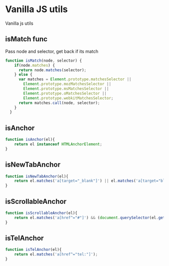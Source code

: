 # Vanilla JS utils
Vanilla js utils

## isMatch func
Pass node and selector, get back if its match
```js
function isMatch(node, selector) {
    if(node.matches) { 
      return node.matches(selector);
    } else { 
      var matches = Element.prototype.matchesSelector || 
        Element.prototype.mozMatchesSelector ||
        Element.prototype.msMatchesSelector || 
        Element.prototype.oMatchesSelector || 
        Element.prototype.webkitMatchesSelector;
      return matches.call(node, selector);
    }
  }
```

## isAnchor
```js
function isAnchor(el){
    return el instanceof HTMLAnchorElement;
}
```

## isNewTabAnchor
```js
function isNewTabAnchor(el){
    return el.matches('a[target="_blank"]') || el.matches('a[target="blank"]');
}
```

## isScrollableAnchor
```js
function isScrollableAnchor(el){
    return el.matches('a[href^="#"]') && (document.querySelector(el.getAttribute("href")) !== null);
}
```

## isTelAnchor
```js
function isTelAnchor(el){
    return el.matches('a[href^="tel:"]');
}
```